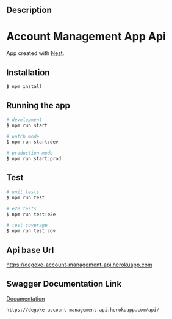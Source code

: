 ## Description

# Account Management App Api

App created with [Nest](https://github.com/nestjs/nest).

## Installation

```bash
$ npm install
```

## Running the app

```bash
# development
$ npm run start

# watch mode
$ npm run start:dev

# production mode
$ npm run start:prod
```

## Test

```bash
# unit tests
$ npm run test

# e2e tests
$ npm run test:e2e

# test coverage
$ npm run test:cov
```
## Api base Url

  https://degoke-account-management-api.herokuapp.com

## Swagger Documentation Link

  [Documentation](https://degoke-account-management-api.herokuapp.com/api/)
  ```
  https://degoke-account-management-api.herokuapp.com/api/
  ```
